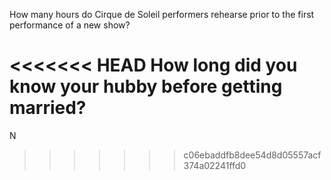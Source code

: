 How many hours do Cirque de Soleil performers rehearse prior to the first performance of a new show?

<<<<<<< HEAD
How long did you know your hubby before getting married?
=======
N
>>>>>>> c06ebaddfb8dee54d8d05557acf374a02241ffd0
